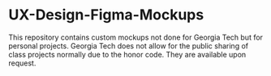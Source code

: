 # UX-Design-Figma-Mockups
This repository contains custom mockups not done for Georgia Tech but for personal projects. Georgia Tech does not allow for the public sharing of class projects normally due to the honor code. They are available upon request. 
